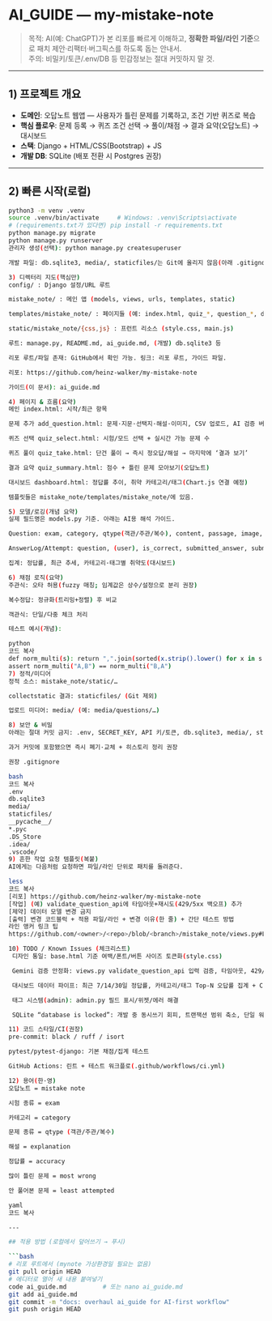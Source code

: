 # AI_GUIDE — my-mistake-note

> 목적: AI(예: ChatGPT)가 본 리포를 빠르게 이해하고, **정확한 파일/라인 기준**으로 패치 제안·리팩터·버그픽스를 하도록 돕는 안내서.  
> 주의: 비밀키/토큰/.env/DB 등 민감정보는 절대 커밋하지 말 것.

---

## 1) 프로젝트 개요
- **도메인**: 오답노트 웹앱 — 사용자가 틀린 문제를 기록하고, 조건 기반 퀴즈로 복습
- **핵심 플로우**: 문제 등록 → 퀴즈 조건 선택 → 풀이/채점 → 결과 요약(오답노트) → 대시보드
- **스택**: Django + HTML/CSS(Bootstrap) + JS  
- **개발 DB**: SQLite (배포 전환 시 Postgres 권장)

---

## 2) 빠른 시작(로컬)
```bash
python3 -m venv .venv
source .venv/bin/activate     # Windows: .venv\Scripts\activate
# (requirements.txt가 있다면) pip install -r requirements.txt
python manage.py migrate
python manage.py runserver
관리자 생성(선택): python manage.py createsuperuser

개발 파일: db.sqlite3, media/, staticfiles/는 Git에 올리지 않음(아래 .gitignore 참고)

3) 디렉터리 지도(핵심만)
config/ : Django 설정/URL 루트

mistake_note/ : 메인 앱 (models, views, urls, templates, static)

templates/mistake_note/ : 페이지들 (예: index.html, quiz_*, question_*, dashboard.html 등)

static/mistake_note/{css,js} : 프런트 리소스 (style.css, main.js)

루트: manage.py, README.md, ai_guide.md, (개발) db.sqlite3 등

리포 루트/파일 존재: GitHub에서 확인 가능. 링크: 리포 루트, 가이드 파일.

리포: https://github.com/heinz-walker/my-mistake-note

가이드(이 문서): ai_guide.md

4) 페이지 & 흐름(요약)
메인 index.html: 시작/최근 항목

문제 추가 add_question.html: 문제·지문·선택지·해설·이미지, CSV 업로드, AI 검증 버튼(Gemini)

퀴즈 선택 quiz_select.html: 시험/모드 선택 + 실시간 가능 문제 수

퀴즈 풀이 quiz_take.html: 단건 풀이 → 즉시 정오답/해설 → 마지막에 ‘결과 보기’

결과 요약 quiz_summary.html: 점수 + 틀린 문제 모아보기(오답노트)

대시보드 dashboard.html: 정답률 추이, 취약 카테고리/태그(Chart.js 연결 예정)

템플릿들은 mistake_note/templates/mistake_note/에 있음.

5) 모델/로깅(개념 요약)
실제 필드명은 models.py 기준. 아래는 AI용 해석 가이드.

Question: exam, category, qtype(객관/주관/복수), content, passage, image, choices, answer, explanation, tags

AnswerLog/Attempt: question, (user), is_correct, submitted_answer, submitted_at, elapsed, attempt_count

집계: 정답률, 최근 추세, 카테고리·태그별 취약도(대시보드)

6) 채점 로직(요약)
주관식: 오타 허용(fuzzy 매칭; 임계값은 상수/설정으로 분리 권장)

복수정답: 정규화(트리밍+정렬) 후 비교

객관식: 단일/다중 체크 처리

테스트 예시(개념):

python
코드 복사
def norm_multi(s): return ",".join(sorted(x.strip().lower() for x in s.split(",")))
assert norm_multi("A,B") == norm_multi("B,A")
7) 정적/미디어
정적 소스: mistake_note/static/…

collectstatic 결과: staticfiles/ (Git 제외)

업로드 미디어: media/ (예: media/questions/…)

8) 보안 & 비밀
아래는 절대 커밋 금지: .env, SECRET_KEY, API 키/토큰, db.sqlite3, media/, staticfiles/

과거 커밋에 포함됐으면 즉시 폐기·교체 + 히스토리 정리 권장

권장 .gitignore

bash
코드 복사
.env
db.sqlite3
media/
staticfiles/
__pycache__/
*.pyc
.DS_Store
.idea/
.vscode/
9) 흔한 작업 요청 템플릿(복붙)
AI에게는 다음처럼 요청하면 파일/라인 단위로 패치를 돌려준다.

less
코드 복사
[리포] https://github.com/heinz-walker/my-mistake-note
[작업] (예) validate_question_api에 타임아웃+재시도(429/5xx 백오프) 추가
[제약] 데이터 모델 변경 금지
[출력] 변경 코드블럭 + 적용 파일/라인 + 변경 이유(한 줄) + 간단 테스트 방법
라인 앵커 링크 팁
https://github.com/<owner>/<repo>/blob/<branch>/mistake_note/views.py#L120-L168

10) TODO / Known Issues (체크리스트)
 디자인 통일: base.html 기준 여백/폰트/버튼 사이즈 토큰화(style.css)

 Gemini 검증 안정화: views.py validate_question_api 입력 검증, 타임아웃, 429/5xx 백오프, 응답 JSON 스키마 고정

 대시보드 데이터 파이프: 최근 7/14/30일 정답률, 카테고리/태그 Top-N 오답률 집계 + Chart.js 바인딩

 태그 시스템(admin): admin.py 필드 표시/위젯/에러 해결

 SQLite “database is locked”: 개발 중 동시쓰기 회피, 트랜잭션 범위 축소, 단일 워커 권장

11) 코드 스타일/CI(권장)
pre-commit: black / ruff / isort

pytest/pytest-django: 기본 채점/집계 테스트

GitHub Actions: 린트 + 테스트 워크플로(.github/workflows/ci.yml)

12) 용어(한·영)
오답노트 = mistake note

시험 종류 = exam

카테고리 = category

문제 종류 = qtype (객관/주관/복수)

해설 = explanation

정답률 = accuracy

많이 틀린 문제 = most wrong

안 풀어본 문제 = least attempted

yaml
코드 복사

---

## 적용 방법 (로컬에서 덮어쓰기 → 푸시)

```bash
# 리포 루트에서 (mynote 가상환경일 필요는 없음)
git pull origin HEAD
# 에디터로 열어 새 내용 붙여넣기
code ai_guide.md          # 또는 nano ai_guide.md
git add ai_guide.md
git commit -m "docs: overhaul ai_guide for AI-first workflow"
git push origin HEAD

